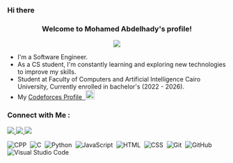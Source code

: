 ### Hi there <img src="https://media.giphy.com/media/hvRJCLFzcasrR4ia7z/giphy.gif" width="17">

<!--<img width="200" align="right" src="https://c.tenor.com/_DOBjnGspYAAAAAM/code-coding.gif">-->

<h3 align="center">
  Welcome to Mohamed Abdelhady's profile!
  
</h3>

<!-- Typing SVG by DenverCoder1 - https://github.com/DenverCoder1/readme-typing-svg -->
<p align="center">
  <a href="https://github.com/DenverCoder1/readme-typing-svg"><img src="https://readme-typing-svg.herokuapp.com/?lines=Software%20Engineer;Competitive%20Programmer&font=consolas&center=true&width=440&height=45&color=eadda2&vCenter=true&size=22"></a>
</p> 

-  I'm a Software Engineer.
-  As a CS student, I'm constantly learning and exploring new technologies to improve my skills.
-  Student at Faculty of Computers and Artificial Intelligence Cairo University, Currently enrolled in bachelor's (2022 - 2026).
-  My <a href="https://codeforces.com/profile/Dark-Ness">Codeforces Profile&nbsp;&nbsp;<img src="https://cdn.iconscout.com/icon/free/png-256/free-code-forces-3628695-3029920.png" width="21"></a>



### Connect with Me :

<a href="https://www.linkedin.com/in/mohamed-abdelhady-196681249/" target="_blank"><img src="https://img.shields.io/badge/-Mohamed%20Abdelhady-0077B5?style=for-the-badge&logo=Linkedin&logoColor=white"/> </a>
<a href="mailto:mohamedabdelhady9937@gmail.com" target="_blank"><img src="https://img.shields.io/badge/-Mohamed%20Abdelhady-318ce7?style=for-the-badge&logo=Gmail&logoColor=white"/> </a>
<a href="https://www.quora.com/profile/Mohamed-Abdelhady-105/" target="_blank"><img src="https://img.shields.io/badge/-Mohamed%20Abdelhady-FF6D60?style=for-the-badge&logo=Quora&logoColor=white"/> </a>

![CPP](https://img.shields.io/badge/-C++-black?logo=c%2B%2B&style=flat)&nbsp;
![C](https://img.shields.io/badge/-C-black?logo=c%2B%2B&style=flat)&nbsp;
![Python](https://img.shields.io/badge/-Python%20-black?style=flat&logo=python)&nbsp;
![JavaScript](https://img.shields.io/badge/-JavaScript-black?style=flat&logo=javascript)&nbsp;
![HTML](https://img.shields.io/badge/-HTML-black?style=flat&logo=HTML5)&nbsp;
![CSS](https://img.shields.io/badge/-CSS-black?style=flat&logo=CSS3&logoColor=1572B6)&nbsp;
![Git](https://img.shields.io/badge/-Git-black?style=flat&logo=git)&nbsp;
![GitHub](https://img.shields.io/badge/-GitHub-black?style=flat&logo=github)&nbsp;
![Visual Studio Code](https://img.shields.io/badge/-Visual%20Studio%20Code-black?style=flat&logo=visual-studio-code&logoColor=007ACC)&nbsp;

